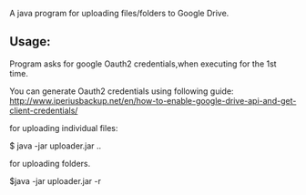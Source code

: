A java program for uploading files/folders to Google Drive.


Usage:
-----

Program asks for google Oauth2 credentials,when executing for the 1st time.

You can generate Oauth2 credentials using following guide:
http://www.iperiusbackup.net/en/how-to-enable-google-drive-api-and-get-client-credentials/


for uploading individual files:

$ java -jar uploader.jar <file1> .. <fileN>
  
for uploading folders.

$java -jar uploader.jar -r <dir>


